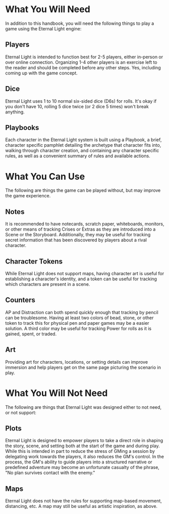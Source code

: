 # What You Will Need
In addition to this handbook, you will need the following things to play a game using the Eternal Light engine:
## Players
Eternal Light is intended to function best for 2-5 players, either in-person or over online connection. Organizing 1-4 other players is an exercise left to the reader and should be completed before any other steps. Yes, including coming up with the game concept.
## Dice
Eternal Light uses 1 to 10 normal six-sided dice (D6s) for rolls. It's okay if you don't have 10, rolling 5 dice twice (or 2 dice 5 times) won't break anything.
## Playbooks
Each character in the Eternal Light system is built using a Playbook, a brief, character specific pamphlet detailing the archetype that character fits into, walking through character creation, and containing any character specific rules, as well as a convenient summary of rules and available actions.
# What You Can Use
The following are things the game can be played without, but may improve the game experience.
## Notes
It is recommended to have notecards, scratch paper, whiteboards, monitors, or other means of tracking Crises or Extras as they are introduced into a Scene or the Storyboard. Additionally, they may be useful for tracking secret information that has been discovered by players about a rival character.
## Character Tokens
While Eternal Light does not support maps, having character art is useful for establishing a character's identity, and a token can be useful for tracking which characters are present in a scene.
## Counters
AP and Distraction can both spend quickly enough that tracking by pencil can be troublesome. Having at least two colors of bead, stone, or other token to track this for physical pen and paper games may be a easier solution. A third color may be useful for tracking Power for rolls as it is gained, spent, or traded.
## Art
Providing art for characters, locations, or setting details can improve immersion and help players get on the same page picturing the scenario in play.
# What You Will Not Need
The following are things that Eternal Light was designed either to not need, or not support:
## Plots
Eternal Light is designed to empower players to take a direct role in shaping the story, scene, and setting both at the start of the game and during play. While this is intended in part to reduce the stress of GMing a session by delegating work towards the players, it also reduces the GM's control. In the process, the GM's ability to guide players into a structured narrative or predefined adventure may become an unfortunate casualty of the phrase, "No plan survives contact with the enemy."
## Maps
Eternal Light does not have the rules for supporting map-based movement, distancing, etc. A map may still be useful as artistic inspiration, as above.